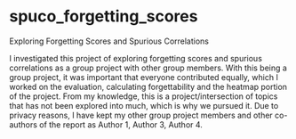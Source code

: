 # spuco_forgetting_scores
Exploring Forgetting Scores and Spurious Correlations


I investigated this project of exploring forgetting scores and spurious correlations as a group project with other group members. With this being a group project, it was important that everyone contributed equally, which I worked on the evaluation, calculating forgettability and the heatmap portion of the project. From my knowledge, this is a project/intersection of topics that has not been explored into much, which is why we pursued it. Due to privacy reasons, I have kept my other group project members and other co-authors of the report as Author 1, Author 3, Author 4. 
